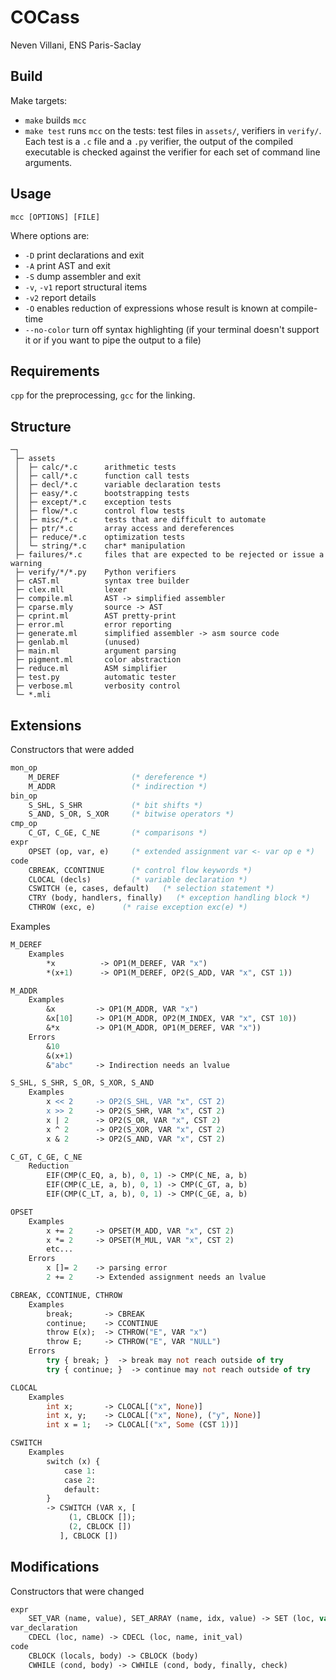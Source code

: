 # COCass

Neven Villani, ENS Paris-Saclay

## Build

Make targets:
- `make` builds `mcc`
- `make test` runs `mcc` on the tests: test files in `assets/`, verifiers in `verify/`. Each test is a `.c` file and a `.py` verifier, the output of the compiled executable is checked against the verifier for each set of command line arguments.

## Usage

`mcc [OPTIONS] [FILE]`

Where options are:
- `-D` print declarations and exit
- `-A` print AST and exit
- `-S` dump assembler and exit
- `-v`, `-v1` report structural items
- `-v2` report details
- `-O` enables reduction of expressions whose result is known at compile-time
- `--no-color` turn off syntax highlighting (if your terminal doesn't support it or if you want to pipe the output to a file)

## Requirements

`cpp` for the preprocessing, `gcc` for the linking.

## Structure

```
─┐
 ├─ assets
 │  ├─ calc/*.c      arithmetic tests
 │  ├─ call/*.c      function call tests
 │  ├─ decl/*.c      variable declaration tests
 │  ├─ easy/*.c      bootstrapping tests
 │  ├─ except/*.c    exception tests
 │  ├─ flow/*.c      control flow tests
 │  ├─ misc/*.c      tests that are difficult to automate
 │  ├─ ptr/*.c       array access and dereferences
 │  ├─ reduce/*.c    optimization tests
 │  └─ string/*.c    char* manipulation
 ├─ failures/*.c     files that are expected to be rejected or issue a warning
 ├─ verify/*/*.py    Python verifiers
 ├─ cAST.ml          syntax tree builder
 ├─ clex.mll         lexer
 ├─ compile.ml       AST -> simplified assembler
 ├─ cparse.mly       source -> AST
 ├─ cprint.ml        AST pretty-print
 ├─ error.ml         error reporting
 ├─ generate.ml      simplified assembler -> asm source code
 ├─ genlab.ml        (unused)
 ├─ main.ml          argument parsing
 ├─ pigment.ml       color abstraction
 ├─ reduce.ml        ASM simplifier
 ├─ test.py          automatic tester
 ├─ verbose.ml       verbosity control
 └─ *.mli
```

## Extensions

Constructors that were added
```ocaml
mon_op
    M_DEREF                (* dereference *)
    M_ADDR                 (* indirection *)
bin_op
    S_SHL, S_SHR           (* bit shifts *)
    S_AND, S_OR, S_XOR     (* bitwise operators *)
cmp_op
    C_GT, C_GE, C_NE       (* comparisons *)
expr
    OPSET (op, var, e)     (* extended assignment var <- var op e *)
code
    CBREAK, CCONTINUE      (* control flow keywords *)
    CLOCAL (decls)         (* variable declaration *)
    CSWITCH (e, cases, default)   (* selection statement *)
    CTRY (body, handlers, finally)   (* exception handling block *)
    CTHROW (exc, e)      (* raise exception exc(e) *)
```
Examples

```ocaml
M_DEREF
    Examples
        *x          -> OP1(M_DEREF, VAR "x")
        *(x+1)      -> OP1(M_DEREF, OP2(S_ADD, VAR "x", CST 1))
```
```ocaml
M_ADDR
    Examples
        &x         -> OP1(M_ADDR, VAR "x")
        &x[10]     -> OP1(M_ADDR, OP2(M_INDEX, VAR "x", CST 10))
        &*x        -> OP1(M_ADDR, OP1(M_DEREF, VAR "x"))
    Errors
        &10
        &(x+1)
        &"abc"     -> Indirection needs an lvalue

```
```ocaml
S_SHL, S_SHR, S_OR, S_XOR, S_AND
    Examples
        x << 2     -> OP2(S_SHL, VAR "x", CST 2)
        x >> 2     -> OP2(S_SHR, VAR "x", CST 2)
        x | 2      -> OP2(S_OR, VAR "x", CST 2)
        x ^ 2      -> OP2(S_XOR, VAR "x", CST 2)
        x & 2      -> OP2(S_AND, VAR "x", CST 2)
```
```ocaml
C_GT, C_GE, C_NE
    Reduction
        EIF(CMP(C_EQ, a, b), 0, 1) -> CMP(C_NE, a, b)
        EIF(CMP(C_LE, a, b), 0, 1) -> CMP(C_GT, a, b)
        EIF(CMP(C_LT, a, b), 0, 1) -> CMP(C_GE, a, b)
```
```ocaml
OPSET
    Examples
        x += 2     -> OPSET(M_ADD, VAR "x", CST 2)
        x *= 2     -> OPSET(M_MUL, VAR "x", CST 2)
        etc...
    Errors
        x []= 2    -> parsing error
        2 += 2     -> Extended assignment needs an lvalue
```
```ocaml
CBREAK, CCONTINUE, CTHROW
    Examples
        break;       -> CBREAK
        continue;    -> CCONTINUE
        throw E(x);  -> CTHROW("E", VAR "x")
        throw E;     -> CTHROW("E", VAR "NULL")
    Errors
        try { break; }  -> break may not reach outside of try
        try { continue; }  -> continue may not reach outside of try
```
```ocaml
CLOCAL
    Examples
        int x;       -> CLOCAL[("x", None)]
        int x, y;    -> CLOCAL[("x", None), ("y", None)]
        int x = 1;   -> CLOCAL[("x", Some (CST 1))]
```
```ocaml
CSWITCH
    Examples
        switch (x) {
            case 1:
            case 2:
            default:
        }
        -> CSWITCH (VAR x, [
             (1, CBLOCK []);
             (2, CBLOCK [])
           ], CBLOCK [])
```
## Modifications

Constructors that were changed
```ocaml
expr
    SET_VAR (name, value), SET_ARRAY (name, idx, value) -> SET (loc, val)
var_declaration
    CDECL (loc, name) -> CDECL (loc, name, init_val)
code
    CBLOCK (locals, body) -> CBLOCK (body)
    CWHILE (cond, body) -> CWHILE (cond, body, finally, check)
```
